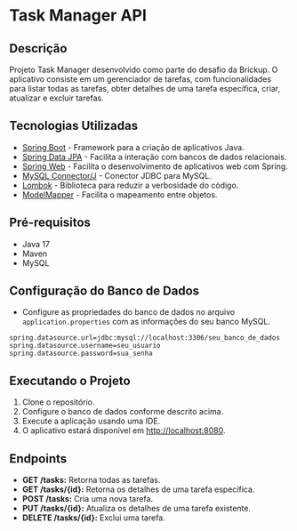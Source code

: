 # Task Manager API

## Descrição
Projeto Task Manager desenvolvido como parte do desafio da Brickup. O aplicativo consiste em um gerenciador de tarefas, com funcionalidades para listar todas as tarefas, obter detalhes de uma tarefa específica, criar, atualizar e excluir tarefas.

## Tecnologias Utilizadas
- [Spring Boot](https://spring.io/projects/spring-boot) - Framework para a criação de aplicativos Java.
- [Spring Data JPA](https://spring.io/projects/spring-data-jpa) - Facilita a interação com bancos de dados relacionais.
- [Spring Web](https://spring.io/guides/gs/spring-boot/) - Facilita o desenvolvimento de aplicativos web com Spring.
- [MySQL Connector/J](https://dev.mysql.com/doc/connector-j/en/) - Conector JDBC para MySQL.
- [Lombok](https://projectlombok.org/) - Biblioteca para reduzir a verbosidade do código.
- [ModelMapper](http://modelmapper.org/) - Facilita o mapeamento entre objetos.

## Pré-requisitos
- Java 17
- Maven
- MySQL

## Configuração do Banco de Dados
- Configure as propriedades do banco de dados no arquivo `application.properties` com as informações do seu banco MySQL.

```properties
spring.datasource.url=jdbc:mysql://localhost:3306/seu_banco_de_dados
spring.datasource.username=seu_usuario
spring.datasource.password=sua_senha
```

## Executando o Projeto
1. Clone o repositório.
2. Configure o banco de dados conforme descrito acima.
3. Execute a aplicação usando uma IDE.
4. O aplicativo estará disponível em [http://localhost:8080](http://localhost:8080).

## Endpoints

- **GET /tasks:** Retorna todas as tarefas.
- **GET /tasks/{id}:** Retorna os detalhes de uma tarefa específica.
- **POST /tasks:** Cria uma nova tarefa.
- **PUT /tasks/{id}:** Atualiza os detalhes de uma tarefa existente.
- **DELETE /tasks/{id}:** Exclui uma tarefa.
